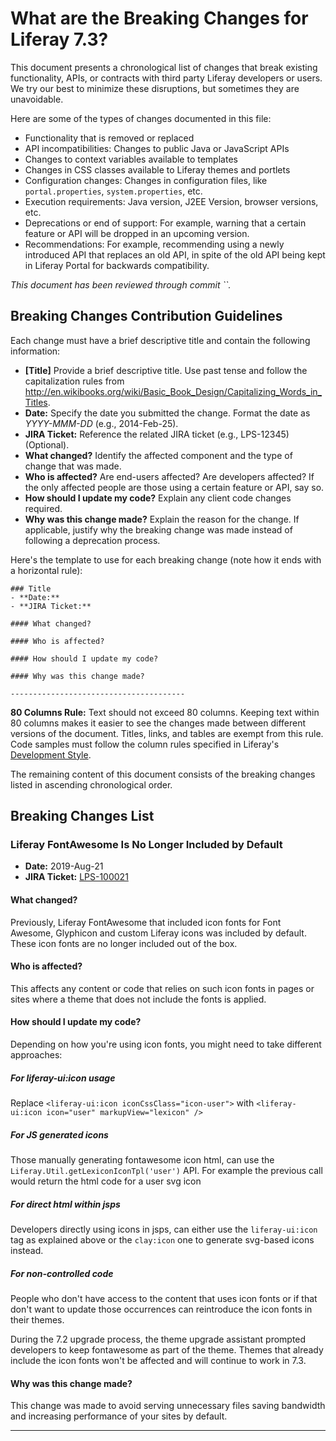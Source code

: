 # What are the Breaking Changes for Liferay 7.3?

This document presents a chronological list of changes that break existing
functionality, APIs, or contracts with third party Liferay developers or users.
We try our best to minimize these disruptions, but sometimes they are
unavoidable.

Here are some of the types of changes documented in this file:

* Functionality that is removed or replaced
* API incompatibilities: Changes to public Java or JavaScript APIs
* Changes to context variables available to templates
* Changes in CSS classes available to Liferay themes and portlets
* Configuration changes: Changes in configuration files, like
  `portal.properties`, `system.properties`, etc.
* Execution requirements: Java version, J2EE Version, browser versions, etc.
* Deprecations or end of support: For example, warning that a certain
  feature or API will be dropped in an upcoming version.
* Recommendations: For example, recommending using a newly introduced API that
  replaces an old API, in spite of the old API being kept in Liferay Portal for
  backwards compatibility.

*This document has been reviewed through commit ``.*

## Breaking Changes Contribution Guidelines

Each change must have a brief descriptive title and contain the following
information:

* **[Title]** Provide a brief descriptive title. Use past tense and follow
  the capitalization rules from
  <http://en.wikibooks.org/wiki/Basic_Book_Design/Capitalizing_Words_in_Titles>.
* **Date:** Specify the date you submitted the change. Format the date as
  *YYYY-MMM-DD* (e.g., 2014-Feb-25).
* **JIRA Ticket:** Reference the related JIRA ticket (e.g., LPS-12345)
  (Optional).
* **What changed?** Identify the affected component and the type of change that
  was made.
* **Who is affected?** Are end-users affected? Are developers affected? If the
  only affected people are those using a certain feature or API, say so.
* **How should I update my code?** Explain any client code changes required.
* **Why was this change made?** Explain the reason for the change. If
  applicable, justify why the breaking change was made instead of following a
  deprecation process.

Here's the template to use for each breaking change (note how it ends with a
horizontal rule):

```
### Title
- **Date:**
- **JIRA Ticket:**

#### What changed?

#### Who is affected?

#### How should I update my code?

#### Why was this change made?

---------------------------------------
```

**80 Columns Rule:** Text should not exceed 80 columns. Keeping text within 80
columns makes it easier to see the changes made between different versions of
the document. Titles, links, and tables are exempt from this rule. Code samples
must follow the column rules specified in Liferay's
[Development Style](http://www.liferay.com/community/wiki/-/wiki/Main/Liferay+development+style).

The remaining content of this document consists of the breaking changes listed
in ascending chronological order.

## Breaking Changes List

### Liferay FontAwesome Is No Longer Included by Default
- **Date:** 2019-Aug-21
- **JIRA Ticket:** [LPS-100021](https://issues.liferay.com/browse/LPS-100021)

#### What changed?

Previously, Liferay FontAwesome that included icon fonts for Font Awesome,
Glyphicon and custom Liferay icons was included by default. These icon fonts are
no longer included out of the box.

#### Who is affected?

This affects any content or code that relies on such icon fonts in pages or
sites where a theme that does not include the fonts is applied.

#### How should I update my code?

Depending on how you're using icon fonts, you might need to take different
approaches:

##### For liferay-ui:icon usage

Replace `<liferay-ui:icon iconCssClass="icon-user">` with
`<liferay-ui:icon icon="user" markupView="lexicon" />`

##### For JS generated icons

Those manually generating fontawesome icon html, can use the
`Liferay.Util.getLexiconIconTpl('user')` API. For example the previous call
would return the html code for a user svg icon

##### For direct html within jsps

Developers directly using icons in jsps, can either use the `liferay-ui:icon`
tag as explained above or the `clay:icon` one to generate svg-based icons
instead.

##### For non-controlled code

People who don't have access to the content that uses icon fonts or if that
don't want to update those occurrences can reintroduce the icon fonts in their
themes.

During the 7.2 upgrade process, the theme upgrade assistant prompted developers
to keep fontawesome as part of the theme. Themes that already include the icon
fonts won't be affected and will continue to work in 7.3.

#### Why was this change made?

This change was made to avoid serving unnecessary files saving bandwidth and
increasing performance of your sites by default.

---------------------------------------
